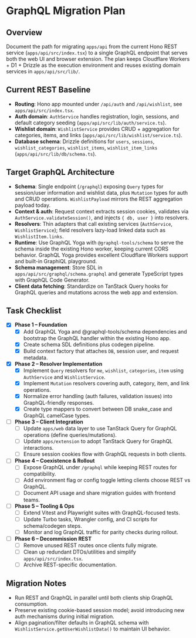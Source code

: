 # GraphQL Migration Plan

## Overview

Document the path for migrating `apps/api` from the current Hono REST service (`apps/api/src/index.tsx`) to a single GraphQL endpoint that serves both the web UI and browser extension. The plan keeps Cloudflare Workers + D1 + Drizzle as the execution environment and reuses existing domain services in `apps/api/src/lib/`.

## Current REST Baseline

- **Routing**: Hono app mounted under `/api/auth` and `/api/wishlist`, see `apps/api/src/index.tsx`.
- **Auth domain**: `AuthService` handles registration, login, sessions, and default category seeding (`apps/api/src/lib/auth/service.ts`).
- **Wishlist domain**: `WishlistService` provides CRUD + aggregation for categories, items, and links (`apps/api/src/lib/wishlist/service.ts`).
- **Database schema**: Drizzle definitions for `users`, `sessions`, `wishlist_categories`, `wishlist_items`, `wishlist_item_links` (`apps/api/src/lib/db/schema.ts`).

## Target GraphQL Architecture

- **Schema**: Single endpoint (`/graphql`) exposing `Query` types for session/user information and wishlist data, plus `Mutation` types for auth and CRUD operations. `WishlistPayload` mirrors the REST aggregation payload today.
- **Context & auth**: Request context extracts session cookies, validates via `AuthService.validateSession()`, and injects `{ db, user }` into resolvers.
- **Resolvers**: Thin adapters that call existing services (`AuthService`, `WishlistService`); field resolvers lazy-load linked data such as `WishlistItem.links`.
- **Runtime**: Use GraphQL Yoga with `@graphql-tools/schema` to serve the schema inside the existing Hono worker, keeping current CORS behavior. GraphQL Yoga provides excellent Cloudflare Workers support and built-in GraphiQL playground.
- **Schema management**: Store SDL in `apps/api/src/graphql/schema.graphql` and generate TypeScript types with GraphQL Code Generator.
- **Client data fetching**: Standardize on TanStack Query hooks for GraphQL queries and mutations across the web app and extension.

## Task Checklist

- [x] **Phase 1 – Foundation**
  - [x] Add GraphQL Yoga and @graphql-tools/schema dependencies and bootstrap the GraphQL handler within the existing Hono app.
  - [x] Create schema SDL definitions plus codegen pipeline.
  - [x] Build context factory that attaches `DB`, session user, and request metadata.
- [x] **Phase 2 – Resolver Implementation**
  - [x] Implement `Query` resolvers for `me`, `wishlist`, `categories`, `item` using `AuthService` and `WishlistService`.
  - [x] Implement `Mutation` resolvers covering auth, category, item, and link operations.
  - [x] Normalize error handling (auth failures, validation issues) into GraphQL-friendly responses.
  - [x] Create type mappers to convert between DB snake_case and GraphQL camelCase types.
- [ ] **Phase 3 – Client Integration**
  - [ ] Update `apps/web` data layer to use TanStack Query for GraphQL operations (define queries/mutations).
  - [ ] Update `apps/extension` to adopt TanStack Query for GraphQL interactions.
  - [ ] Ensure session cookies flow with GraphQL requests in both clients.
- [ ] **Phase 4 – Coexistence & Rollout**
  - [ ] Expose GraphQL under `/graphql` while keeping REST routes for compatibility.
  - [ ] Add environment flag or config toggle letting clients choose REST vs GraphQL.
  - [ ] Document API usage and share migration guides with frontend teams.
- [ ] **Phase 5 – Tooling & Ops**
  - [ ] Extend Vitest and Playwright suites with GraphQL-focused tests.
  - [ ] Update Turbo tasks, Wrangler config, and CI scripts for schema/codegen steps.
  - [ ] Monitor and log GraphQL traffic for parity checks during rollout.
- [ ] **Phase 6 – Decommission REST**
  - [ ] Remove unused REST routes once clients fully migrate.
  - [ ] Clean up redundant DTOs/utilities and simplify `apps/api/src/index.tsx`.
  - [ ] Archive REST-specific documentation.

## Migration Notes

- Run REST and GraphQL in parallel until both clients ship GraphQL consumption.
- Preserve existing cookie-based session model; avoid introducing new auth mechanisms during initial migration.
- Align pagination/filter defaults in GraphQL schema with `WishlistService.getUserWishlistData()` to maintain UI behavior.
